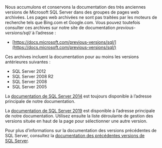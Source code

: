 
Nous accumulons et conservons la documentation des très anciennes versions de Microsoft SQL Server dans des groupes de pages web archivées. Les pages web archivées ne sont pas traitées par les moteurs de recherche tels que Bing.com et Google.com. Vous pouvez toutefois consulter ces archives sur notre site de documentation _previous-versions/sql/_ à l’adresse :

- [https://docs.microsoft.com/previous-versions/sql/](https://docs.microsoft.com/previous-versions/sql/)

Ces archives incluent la documentation pour au moins les versions antérieures suivantes :

- SQL Server 2012
- SQL Server 2008 R2
- SQL Server 2008
- SQL Server 2005

La [documentation de SQL Server 2014](https://docs.microsoft.com/sql/2014-toc/index?view=sql-server-2014) est toujours disponible à l’adresse principale de notre documentation.

La [documentation de SQL Server 2019](https://docs.microsoft.com/sql/sql-server?view=sql-server-ver15) est disponible à l’adresse principale de notre documentation. Utilisez ensuite la liste déroulante de gestion des versions située en haut de la page pour sélectionner une autre version.

Pour plus d’informations sur la documentation des versions précédentes de SQL Server, consultez la [documentation des précédentes versions de SQL Server](/sql/toc/previous-versions-sql-server).

<!-- GM:
On links to file 'previous-versions-sql-server.md', append 
    '?view=sql-server-previousversions' 
only when customer explicitly does so. 
If our markdown ever needs to append a ?view= for the article, best is probably 
    '?view=sql-server-2016' . 
-->

